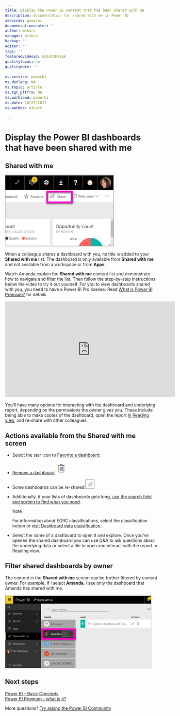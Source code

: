 ```yaml
---
title: Display the Power BI content that has been shared with me
description: documentation for shared with me in Power BI
services: powerbi
documentationcenter: ''
author: mihart
manager: erikre
backup: ''
editor: ''
tags: ''
featuredvideoid: G26dr2PsEpk
qualityfocus: no
qualitydate: ''

ms.service: powerbi
ms.devlang: NA
ms.topic: article
ms.tgt_pltfrm: NA
ms.workload: powerbi
ms.date: 10/27/2017
ms.author: mihart

---
```

# Display the Power BI dashboards that have been shared with me
## Shared with me
![](media/powerbi-service-shared-with-me/power-bi-share-dash.png)

When a colleague shares a dashboard with you, its title is added to your **Shared with me** list. The dashboard is only available from **Shared with me** and not available from a workspace or from **Apps**.

Watch Amanda explain the **Shared with me** content list and demonstrate how to navigate and filter the list. Then follow the step-by-step instructions below the video to try it out yourself. For you to view dashboards shared with you, you need to have a Power BI Pro license. Read [What is Power BI Premium?](service-premium.md) for details.

<iframe width="560" height="315" src="https://www.youtube.com/embed/G26dr2PsEpk" frameborder="0" allowfullscreen></iframe>

You'll have many options for interacting with the dashboard and underlying report, depending on the permissions the owner gives you. These include being able to make copies of the dashboard, open the report [in Reading view](powerbi-service-interact-with-a-report-in-reading-view.md), and re-share with other colleagues.

## Actions available from the **Shared with me** screen
* Select the star icon to [Favorite a dashboard](powerbi-service-favorite-dashboards.md).
* [Remove a dashboard](powerbi-service-delete.md)  ![](media/powerbi-service-new-dashboards/power-bi-delete-icon.png)
* Some dashboards can be re-shared  ![](media/powerbi-service-shared-with-me/power-bi-share-icon-new.png)
* Additionally, if your lists of dashboards gets long, [use the search field and sorting to find what you need](powerbi-service-navigation-search-filter-sort.md).
  
  > [!NOTE]
  > For information about EGRC classifications, select the classification button or [visit Dashboard data classification ](powerbi-service-data-classification.md).
  > 
  > 
* Select the name of a dashboard to open it and explore. Once you've opened the shared dashboard you can use Q&A to ask questions about the underlying data or select a tile to open and interact with the report in Reading view.

## Filter shared dashboards by owner
The content in the **Shared with me** screen can be further filtered by content owner. For example, if I select **Amanda**, I see only the dashboard that Amanda has shared with me.

![](media/powerbi-service-shared-with-me/power-bi-owner.png)

## Next steps
[Power BI - Basic Concepts](service-basic-concepts.md)  
[Power BI Premium - what is it?](service-premium.md)  

More questions? [Try asking the Power BI Community](http://community.powerbi.com/)

